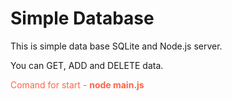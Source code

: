 <h1>Simple Database</h1>

<p>This is simple data base SQLite and Node.js server.</p>
<p>You can GET, ADD and DELETE data.</p>

<p style="color:Tomato;">Comand for start - <b>node main.js</b></p>
